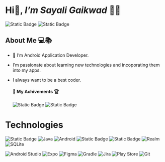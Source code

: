 # Hi👋,  *I’m Sayali Gaikwad* :technologist:

![Static Badge](https://img.shields.io/badge/linkedin-blue?style=for-the-badge&link=https%3A%2F%2Fwww.linkedin.com%2Fin%2Fsayali-gaikwad-897b5580)
![Static Badge](https://img.shields.io/badge/HackerRank-green?style=for-the-badge&logo=Hackerrank&color=black&link=https%3A%2F%2Fwww.hackerrank.com%2Fprofile%2Fsayaligaikwad_u1)

## About Me 💻📚

- 👀 I’m Android Application Developer.
- I’m passionate about learning new technologies and incoporating them into my apps.
- I always want to be a best coder.
  
  #### 🎉 My Achivements 🏆 
  ![Static Badge](https://img.shields.io/badge/GitHub-Certificate-black?style=for-the-badge&logo=GitHub&labelColor=black&color=white&link=https%3A%2F%2Fwww.linkedin.com%2Flearning%2Fcertificates%2F1d73ddf948982870e06afe8a44d037af173ef11d021ff12d8599027904ba1a5c)  ![Static Badge](https://img.shields.io/badge/Agile-Certificate-green?style=for-the-badge&logo=Agile&labelColor=green&color=white&link=https%3A%2F%2Fwww.linkedin.com%2Flearning%2Fcertificates%2F8bf057973ec8f48921293179601b31bc8a94f65ad0179d2b680b3703d4f7c6ff)

# Technologies 
![Static Badge](https://img.shields.io/badge/Kotlin-orange?style=for-the-badge&logo=Kotlin&labelColor=black)
![Java](https://img.shields.io/badge/java-%23ED8B00.svg?style=for-the-badge&logo=openjdk&logoColor=white)
![Android](https://img.shields.io/badge/Android-3DDC84?style=for-the-badge&logo=android&logoColor=white)
![Static Badge](https://img.shields.io/badge/Jetpack-Compose-blue?style=for-the-badge&logo=Compose&logoColor=%230174DF)
![Static Badge](https://img.shields.io/badge/Jetpack-Android-red?style=for-the-badge&logo=Jetpack%20Android&labelColor=red&color=%2304B4AE)
![Realm](https://img.shields.io/badge/Realm-39477F?style=for-the-badge&logo=realm&logoColor=white)
![SQLite](https://img.shields.io/badge/sqlite-%2307405e.svg?style=for-the-badge&logo=sqlite&logoColor=white)

![Android Studio](https://img.shields.io/badge/android%20studio-346ac1?style=for-the-badge&logo=android%20studio&logoColor=white)
![Expo](https://img.shields.io/badge/expo-1C1E24?style=for-the-badge&logo=expo&logoColor=#D04A37)
![Figma](https://img.shields.io/badge/figma-%23F24E1E.svg?style=for-the-badge&logo=figma&logoColor=white)
![Gradle](https://img.shields.io/badge/Gradle-02303A.svg?style=for-the-badge&logo=Gradle&logoColor=white)
![Jira](https://img.shields.io/badge/jira-%230A0FFF.svg?style=for-the-badge&logo=jira&logoColor=white)
![Play Store](https://img.shields.io/badge/Google_Play-414141?style=for-the-badge&logo=google-play&logoColor=white)
![Git](https://img.shields.io/badge/git-%23F05033.svg?style=for-the-badge&logo=git&logoColor=white)
<!---
EvolvingLearner/EvolvingLearner is a ✨ special ✨ repository because its `README.md` (this file) appears on your GitHub profile.
You can click the Preview link to take a look at your changes.
--->
